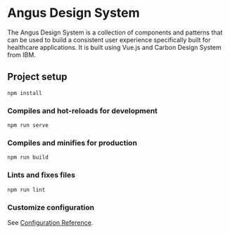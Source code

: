 # Angus Design System

The Angus Design System is a collection of components and patterns that can be used to build a consistent user experience
specifically built for healthcare applications. It is built using Vue.js and Carbon Design System from IBM.
## Project setup
```
npm install
```

### Compiles and hot-reloads for development
```
npm run serve
```

### Compiles and minifies for production
```
npm run build
```

### Lints and fixes files
```
npm run lint
```

### Customize configuration
See [Configuration Reference](https://cli.vuejs.org/config/).
